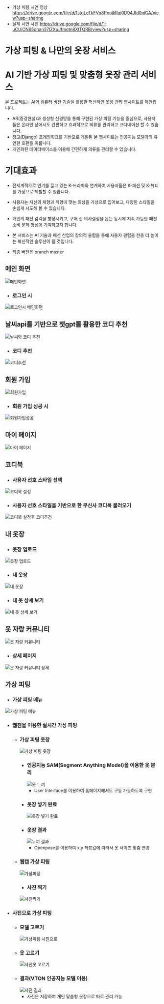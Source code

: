 
- 가상 피팅 시연 영상 https://drive.google.com/file/d/1stuLeTkFVn8PnnjIiRqj0D94JId0niGA/view?usp=sharing
- 실제 시연 사진 https://drive.google.com/file/d/1-uCUjCN65ohan37IZXuJfmotn8XtTQRB/view?usp=sharing


# 가상 피팅 & 나만의 옷장 서비스
# AI 기반 가상 피팅 및 맞춤형 옷장 관리 서비스

본 프로젝트는 AI와 컴퓨터 비전 기술을 활용한 혁신적인 옷장 관리 웹사이트를 제안합니다.
- AR(증강현실)과 생성형 신경망을 통해 구현된 가상 피팅 기능을 중심으로, 사용자들은 온라인 상에서도 간편하고 효과적으로 의류를 관리하고 코디네이션 할 수 있습니다.
- 장고(Django) 프레임워크를 기반으로 개발된 본 웹사이트는 인공지능 모델과의 유연한 호환을 이룹니다. 
- 개인화된 데이터베이스를 이용해 간편하게 의류를 관리할 수 있습니다.

# 기대효과
- 전세계적으로 인기를 끌고 있는 K-드라마와 연계하여 사용자들은 K-패션 및 K-뷰티를 가상으로 체험할 수 있습니다.
- 사용자는 자신의 체형과 취향에 맞는 의상을 가상으로 입어보고, 다양한 스타일을 손쉽게 시도해 볼 수 있습니다.
- 개인의 패션 감각을 향상시키고, 구매 전 의사결정을 돕는 동시에 지속 가능한 패션 소비 문화 형성에 기여하고자 합니다.
- 본 서비스는 AI 기술과 패션 산업의 창의적 융합을 통해 사용자 경험을 한층 더 높이는 혁신적인 솔루션이 될 것입니다.

- 최종 버전은 branch master
## 메인 화면
![메인화면](https://github.com/hs-grad-2023/django/assets/121769819/99698443-b4fc-437f-9eb5-497ac08fcc07)
- ### 로그인 시
![로그인시 메인화면](https://github.com/hs-grad-2023/django/assets/121769819/9c37d1da-5c81-4d10-aa6e-36303701a67d)
## 날씨api를 기반으로 챗gpt를 활용한 코디 추천
![날씨와 코디 추천](https://github.com/hs-grad-2023/django/assets/121769819/1590726e-e503-4e91-9e9d-5de5a61fb9f3)
- ### 코디 추천
![코디추천](https://github.com/hs-grad-2023/django/assets/121769819/a7f5d64e-415b-455a-8aa1-2eab78fbad5c)

## 회원 가입
![회원가입](https://github.com/hs-grad-2023/django/assets/121769819/f1ac4268-0be8-493c-a745-db9d5b81c3b1)
- ### 회원 가입 성공 시
![회원가입성공](https://github.com/hs-grad-2023/django/assets/121769819/14877b6e-db1d-415f-b8cb-60e0f4af4a83)
## 마이 페이지
![마이 페이지](https://github.com/hs-grad-2023/django/assets/121769819/bc09f1eb-daec-472d-ad61-afed04ea3396)

## 코디북
- ### 사용자 선호 스타일 선택
![코디북 설정](https://github.com/hs-grad-2023/django/assets/121769819/0ea03363-2f73-4914-a7c9-9204d501481b)
- ### 사용자 선호 스타일을 기반으로 한 무신사 코디북 불러오기
![코디북 설정후 코디추천](https://github.com/hs-grad-2023/django/assets/121769819/efbf6206-3a7c-4d16-8e78-a2c57b512910)
## 내 옷장
- ### 옷장 업로드
![옷장 업로드](https://github.com/hs-grad-2023/django/assets/121769819/d476d09d-d9c8-412c-90d9-4f6af3d9946e)
- ### 내 옷장
![내 옷장](https://github.com/hs-grad-2023/django/assets/121769819/f250002d-3f87-40a4-8af0-f840b2b8fbe0)
- ### 내 옷 상세 보기
![내 옷 상세 보기](https://github.com/hs-grad-2023/django/assets/121769819/3202df02-9c1e-4664-abc2-3bb4ced50cad)
## 옷 자랑 커뮤니티
![옷 자랑 커뮤니티](https://github.com/hs-grad-2023/django/assets/121769819/ba79e3d6-a896-4659-9ad4-e8e613bcd75c)
- ### 상세 페이지
![옷 자랑 커뮤니티 상세](https://github.com/hs-grad-2023/django/assets/121769819/b73322d9-9791-4c1e-a9c0-f70f24209356)
## 가상 피팅
- ### 가상 피팅 메뉴
![가상 피팅 메뉴](https://github.com/hs-grad-2023/django/assets/121769819/2e47653d-13bf-42dd-b0ee-1597e6ad5525)
- ### 웹캠을 이용한 실시간 가상 피팅
    - ### 가상 피팅 옷장
      ![가상 피팅 옷장](https://github.com/hs-grad-2023/django/assets/121769819/05102643-b967-4140-b850-2dc47dc7d2ef)
      - ### 인공지능 SAM(Segment Anything Model)을 이용한 옷 분리
        ![옷 누끼](https://github.com/hs-grad-2023/django/assets/121769819/e1928538-3245-4745-95cf-8dd46770b81c)
        - User Interface를 이용하여 홈페이지에서도 구동 가능하도록 구현
      - ### 옷장 넣기 완료
        ![옷장 넣기 완료](https://github.com/hs-grad-2023/django/assets/121769819/35bd02c0-becc-4129-813b-fb481d974dfb)
      - ### 옷장 결과
        ![누끼 결과](https://github.com/hs-grad-2023/django/assets/121769819/c0608b09-9bc4-4d34-a6c8-ede922cb172c)
        - Openpose를 이용하여 x,y 좌표값에 따라서 옷 사이즈 맞춤 변경
    - ### 웹캠 가상 피팅
      ![가상피팅](https://github.com/hs-grad-2023/django/assets/121769819/fd59589b-73a8-4cda-865e-e6a0e5c5d105)
      - ### 사진 찍기
      ![사진찍기](https://github.com/hs-grad-2023/django/assets/121769819/9cf2cb35-546f-4f28-8352-bb7ce246209b)
- ### 사진으로 가상 피팅
    - ### 모델 고르기
      ![가상피팅 사진으로](https://github.com/hs-grad-2023/django/assets/121769819/80ef1777-98f7-4b1d-9d1b-326fd7d65c79)
    - ### 옷 고르기
      ![사진옷 고르기](https://github.com/hs-grad-2023/django/assets/121769819/059d59b4-289a-4414-9644-58d6d6735e7f)
    - ### 결과(VTON 인공지능 모델 이용)
      ![사진 결과](https://github.com/hs-grad-2023/django/assets/121769819/0fb52826-a959-4580-b27b-7e3d574e8d37)
      - 사진은 저장하여 개인 맞춤형 옷장으로 따로 관리 가능



















